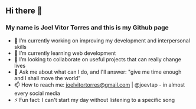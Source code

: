 ## Hi there 👋
### My name is Joel Vitor Torres and this is my Github page

- 🔭 I’m currently working on improving my development and interpersonal skills
- 🌱 I’m currently learning web development
- 👯 I’m looking to collaborate on useful projects that can really change lives
- 💬 Ask me about what can I do, and I'll answer: "give me time enough and I shall move the world"
- 📫 How to reach me: joelvitortorres@gmail.com | @joevtap - in almost every social media
- ⚡ Fun fact: I can't start my day without listening to a specific song
<!-- - 🤔 I’m looking for help with ... -->
